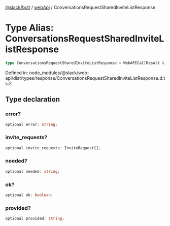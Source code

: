 [@slack/bolt](../../../../index.md) / [webApi](../index.md) / ConversationsRequestSharedInviteListResponse

# Type Alias: ConversationsRequestSharedInviteListResponse

```ts
type ConversationsRequestSharedInviteListResponse = WebAPICallResult & object;
```

Defined in: node\_modules/@slack/web-api/dist/types/response/ConversationsRequestSharedInviteListResponse.d.ts:2

## Type declaration

### error?

```ts
optional error: string;
```

### invite\_requests?

```ts
optional invite_requests: InviteRequest[];
```

### needed?

```ts
optional needed: string;
```

### ok?

```ts
optional ok: boolean;
```

### provided?

```ts
optional provided: string;
```
